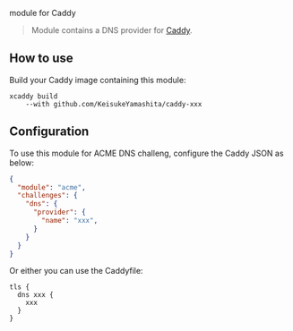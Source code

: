 module for Caddy

> Module contains a DNS provider for [Caddy](https://github.com/caddyserver/caddy).

## How to use

Build your Caddy image containing this module:

```console
xcaddy build
    --with github.com/KeisukeYamashita/caddy-xxx
```

## Configuration

To use this module for ACME DNS challeng, configure the Caddy JSON as below:

```json
{
  "module": "acme",
  "challenges": {
    "dns": {
      "provider": {
        "name": "xxx",
      }
    }
  }
}
```

Or either you can use the Caddyfile:

```Caddyfile
tls {
  dns xxx {
    xxx
  }
}
```

